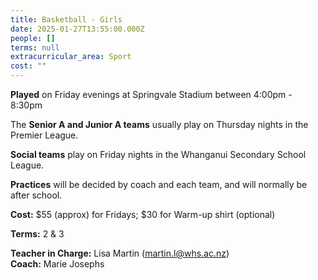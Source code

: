 ```yaml
---
title: Basketball - Girls
date: 2025-01-27T13:55:00.000Z
people: []
terms: null
extracurricular_area: Sport
cost: ""
---
```

**Played** on Friday evenings at Springvale Stadium between 4:00pm - 8:30pm

The **Senior A and Junior A teams** usually play on Thursday nights in the Premier League.

**Social teams** play on Friday nights in the Whanganui Secondary School League.

**Practices** will be decided by coach and each team, and will normally be after school.  

**Cost:** $55 (approx) for Fridays; $30 for Warm-up shirt (optional)

**Terms:**  2 & 3

**Teacher in Charge:**  Lisa Martin (martin.l@whs.ac.nz)  
**Coach:** Marie Josephs
